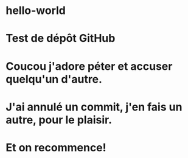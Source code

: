 # hello-world
# Test de dépôt GitHub
# Coucou j'adore péter et accuser quelqu'un d'autre.
# J'ai annulé un commit, j'en fais un autre, pour le plaisir.
# Et on recommence!
